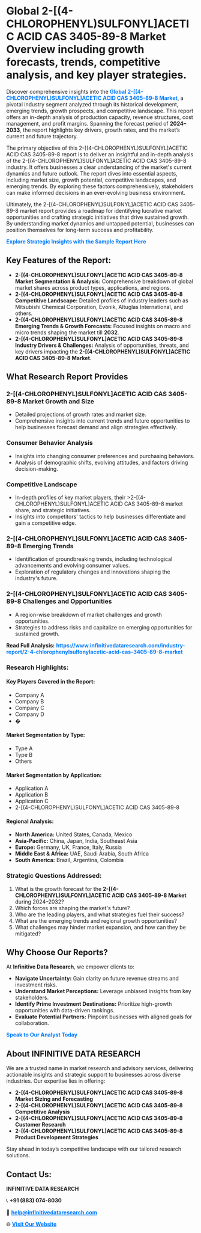 <h1>Global 2-[(4-CHLOROPHENYL)SULFONYL]ACETIC ACID CAS 3405-89-8 Market Overview including growth forecasts, trends, competitive analysis, and key player strategies.</h1>
<p>
Discover comprehensive insights into the 
<a href="https://www.infinitivedataresearch.com/industry-report/2-4-chlorophenylsulfonylacetic-acid-cas-3405-89-8-market" rel="dofollow" style="color: #007BFF; text-decoration: none;"><strong>Global 2-[(4-CHLOROPHENYL)SULFONYL]ACETIC ACID CAS 3405-89-8 Market</strong></a>, a pivotal industry segment analyzed through its historical development, emerging trends, growth prospects, and competitive landscape. This report offers an in-depth analysis of production capacity, revenue structures, cost management, and profit margins. Spanning the forecast period of <strong>2024–2033</strong>, the report highlights key drivers, growth rates, and the market’s current and future trajectory.
</p>
<p>
The primary objective of this 2-[(4-CHLOROPHENYL)SULFONYL]ACETIC ACID CAS 3405-89-8 report is to deliver an insightful and in-depth analysis of the 2-[(4-CHLOROPHENYL)SULFONYL]ACETIC ACID CAS 3405-89-8 industry. It offers businesses a clear understanding of the market's current dynamics and future outlook. The report dives into essential aspects, including market size, growth potential, competitive landscapes, and emerging trends. By exploring these factors comprehensively, stakeholders can make informed decisions in an ever-evolving business environment.
</p>
<p>
Ultimately, the 2-[(4-CHLOROPHENYL)SULFONYL]ACETIC ACID CAS 3405-89-8 market report provides a roadmap for identifying lucrative market opportunities and crafting strategic initiatives that drive sustained growth. By understanding market dynamics and untapped potential, businesses can position themselves for long-term success and profitability.
</p>
<p>
<a href="https://www.infinitivedataresearch.com/request-sample/reportId=104223" style="color: #007BFF; text-decoration: none;"><strong>Explore Strategic Insights with the Sample Report Here</strong></a>
</p>

<h2>Key Features of the Report:</h2>
<ul>
<li><strong>2-[(4-CHLOROPHENYL)SULFONYL]ACETIC ACID CAS 3405-89-8 Market Segmentation & Analysis:</strong> Comprehensive breakdown of global market shares across product types, applications, and regions.</li>
<li><strong>2-[(4-CHLOROPHENYL)SULFONYL]ACETIC ACID CAS 3405-89-8 Competitive Landscape:</strong> Detailed profiles of industry leaders such as Mitsubishi Chemical Corporation, Evonik, Altuglas International, and others.</li>
<li><strong>2-[(4-CHLOROPHENYL)SULFONYL]ACETIC ACID CAS 3405-89-8 Emerging Trends & Growth Forecasts:</strong> Focused insights on macro and micro trends shaping the market till <strong>2032</strong>.</li>
<li><strong>2-[(4-CHLOROPHENYL)SULFONYL]ACETIC ACID CAS 3405-89-8 Industry Drivers & Challenges:</strong> Analysis of opportunities, threats, and key drivers impacting the <strong>2-[(4-CHLOROPHENYL)SULFONYL]ACETIC ACID CAS 3405-89-8 Market</strong>.</li>
</ul>

<h2>What Research Report Provides</h2>
<h3>2-[(4-CHLOROPHENYL)SULFONYL]ACETIC ACID CAS 3405-89-8 Market Growth and Size</h3>
<ul>
<li>Detailed projections of growth rates and market size.</li>
<li>Comprehensive insights into current trends and future opportunities to help businesses forecast demand and align strategies effectively.</li>
</ul>

<h3>Consumer Behavior Analysis</h3>
<ul>
<li>Insights into changing consumer preferences and purchasing behaviors.</li>
<li>Analysis of demographic shifts, evolving attitudes, and factors driving decision-making.</li>
</ul>

<h3>Competitive Landscape</h3>
<ul>
<li>In-depth profiles of key market players, their >2-[(4-CHLOROPHENYL)SULFONYL]ACETIC ACID CAS 3405-89-8 market share, and strategic initiatives.</li>
<li>Insights into competitors' tactics to help businesses differentiate and gain a competitive edge.</li>
</ul>

<h3>2-[(4-CHLOROPHENYL)SULFONYL]ACETIC ACID CAS 3405-89-8 Emerging Trends</h3>
<ul>
<li>Identification of groundbreaking trends, including technological advancements and evolving consumer values.</li>
<li>Exploration of regulatory changes and innovations shaping the industry's future.</li>
</ul>

<h3>2-[(4-CHLOROPHENYL)SULFONYL]ACETIC ACID CAS 3405-89-8 Challenges and Opportunities</h3>
<ul>
<li>A region-wise breakdown of market challenges and growth opportunities.</li>
<li>Strategies to address risks and capitalize on emerging opportunities for sustained growth.</li>
</ul>
<p><strong>Read Full Analysis:</strong> <a href="https://www.infinitivedataresearch.com/industry-report/2-4-chlorophenylsulfonylacetic-acid-cas-3405-89-8-market" rel="dofollow" style="color: #007BFF; text-decoration: none;"><strong>https://www.infinitivedataresearch.com/industry-report/2-4-chlorophenylsulfonylacetic-acid-cas-3405-89-8-market</strong></a></p>
<h3>Research Highlights:</h3>
<h4>Key Players Covered in the Report:</h4>
<ul><li>Company A</li><li>Company B</li><li>Company C</li><li>Company D</li><li>�</li></ul>
<h4>Market Segmentation by Type:</h4>
<ul><li>Type A</li><li>Type B</li><li>Others</li></ul>
<h4>Market Segmentation by Application:</h4>
<ul><li>Application A</li><li>Application B</li><li>Application C</li><li>2-[(4-CHLOROPHENYL)SULFONYL]ACETIC ACID CAS 3405-89-8</li></ul>

<h4>Regional Analysis:</h4>
<ul>
<li><strong>North America:</strong> United States, Canada, Mexico</li>
<li><strong>Asia-Pacific:</strong> China, Japan, India, Southeast Asia</li>
<li><strong>Europe:</strong> Germany, UK, France, Italy, Russia</li>
<li><strong>Middle East & Africa:</strong> UAE, Saudi Arabia, South Africa</li>
<li><strong>South America:</strong> Brazil, Argentina, Colombia</li>
</ul>

<h3>Strategic Questions Addressed:</h3>
<ol>
<li>What is the growth forecast for the <strong>2-[(4-CHLOROPHENYL)SULFONYL]ACETIC ACID CAS 3405-89-8 Market</strong> during 2024–2032?</li>
<li>Which forces are shaping the market's future?</li>
<li>Who are the leading players, and what strategies fuel their success?</li>
<li>What are the emerging trends and regional growth opportunities?</li>
<li>What challenges may hinder market expansion, and how can they be mitigated?</li>
</ol>

<h2>Why Choose Our Reports?</h2>
<p>At <strong>Infinitive Data Research</strong>, we empower clients to:</p>
<ul>
<li><strong>Navigate Uncertainty:</strong> Gain clarity on future revenue streams and investment risks.</li>
<li><strong>Understand Market Perceptions:</strong> Leverage unbiased insights from key stakeholders.</li>
<li><strong>Identify Prime Investment Destinations:</strong> Prioritize high-growth opportunities with data-driven rankings.</li>
<li><strong>Evaluate Potential Partners:</strong> Pinpoint businesses with aligned goals for collaboration.</li>
</ul>
<p><a href="https://www.infinitivedataresearch.com/industry-report/2-4-chlorophenylsulfonylacetic-acid-cas-3405-89-8-market" rel="dofollow" style="color: #007BFF; text-decoration: none;"><strong>Speak to Our Analyst Today</strong></a></p>

<h2>About INFINITIVE DATA RESEARCH</h2>
<p>We are a trusted name in market research and advisory services, delivering actionable insights and strategic support to businesses across diverse industries. Our expertise lies in offering:</p>
<ul>
<li><strong>2-[(4-CHLOROPHENYL)SULFONYL]ACETIC ACID CAS 3405-89-8 Market Sizing and Forecasting</strong></li>
<li><strong>2-[(4-CHLOROPHENYL)SULFONYL]ACETIC ACID CAS 3405-89-8 Competitive Analysis</strong></li>
<li><strong>2-[(4-CHLOROPHENYL)SULFONYL]ACETIC ACID CAS 3405-89-8 Customer Research</strong></li>
<li><strong>2-[(4-CHLOROPHENYL)SULFONYL]ACETIC ACID CAS 3405-89-8 Product Development Strategies</strong></li>
</ul>
<p>Stay ahead in today’s competitive landscape with our tailored research solutions.</p>

<h2>Contact Us:</h2>
<p><strong>INFINITIVE DATA RESEARCH</strong></p>
<p>📞 <strong>+91 (883) 074-8030</strong></p>
<p>📧 <strong><a href="mailto:help@infinitivedataresearch.com" style="color: #007BFF;">help@infinitivedataresearch.com</a></strong></p>
<p>🌐 <strong><a href="https://www.infinitivedataresearch.com" rel="dofollow" style="color: #007BFF;">Visit Our Website</a></strong></p>